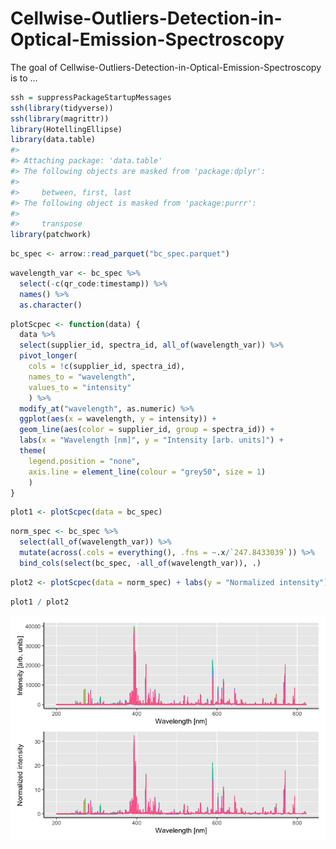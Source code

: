 
<!-- README.md is generated from README.Rmd. Please edit that file -->

# Cellwise-Outliers-Detection-in-Optical-Emission-Spectroscopy

<!-- badges: start -->
<!-- badges: end -->

The goal of Cellwise-Outliers-Detection-in-Optical-Emission-Spectroscopy
is to …

``` r
ssh = suppressPackageStartupMessages
ssh(library(tidyverse))
ssh(library(magrittr))
library(HotellingEllipse)
library(data.table)
#> 
#> Attaching package: 'data.table'
#> The following objects are masked from 'package:dplyr':
#> 
#>     between, first, last
#> The following object is masked from 'package:purrr':
#> 
#>     transpose
library(patchwork)
```

``` r
bc_spec <- arrow::read_parquet("bc_spec.parquet")
```

``` r
wavelength_var <- bc_spec %>%
  select(-c(qr_code:timestamp)) %>%
  names() %>%
  as.character()
```

``` r
plotScpec <- function(data) {
  data %>%
  select(supplier_id, spectra_id, all_of(wavelength_var)) %>%
  pivot_longer(
    cols = !c(supplier_id, spectra_id),
    names_to = "wavelength",
    values_to = "intensity"
    ) %>%
  modify_at("wavelength", as.numeric) %>%
  ggplot(aes(x = wavelength, y = intensity)) +
  geom_line(aes(color = supplier_id, group = spectra_id)) +
  labs(x = "Wavelength [nm]", y = "Intensity [arb. units]") +
  theme(
    legend.position = "none",
    axis.line = element_line(colour = "grey50", size = 1)
    )
}
```

``` r
plot1 <- plotScpec(data = bc_spec)
```

``` r
norm_spec <- bc_spec %>%
  select(all_of(wavelength_var)) %>%
  mutate(across(.cols = everything(), .fns = ~.x/`247.8433039`)) %>%
  bind_cols(select(bc_spec, -all_of(wavelength_var)), .)
```

``` r
plot2 <- plotScpec(data = norm_spec) + labs(y = "Normalized intensity")
```

``` r
plot1 / plot2
```

![](README_files/figure-gfm/unnamed-chunk-9-1.png)<!-- -->
